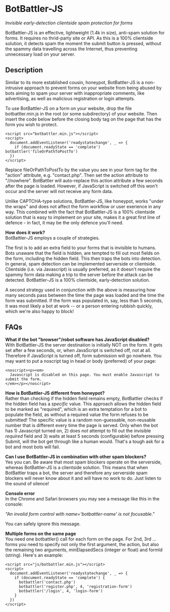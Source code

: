 
  # BotBattler-JS  
  *Invisible early-detection clientside spam protection for forms*  
 
  BotBattler-JS is an effective, lightweight (1.4k in size), anti-spam solution
  for forms. It requires no thrid-party site or API. As this is a 100%
  clientside solution, it detects spam the moment the submit button is
  pressed, without the spammy data travelling across the Internet, thus 
  preventing unnecessary load on your server.

  ## Description
  Similar to its more established cousin, honeypot, BotBattler-JS is a 
  non-intrusive approach to prevent forms on your website from being abused by
  bots aiming to spam your server with inappropriate comments, like advertising,
  as well as malicious registration or login attempts.
  
  To use BotBattler-JS on a form on your website, drop the file botbattler.min.js
  in the root (or some subdirectory) of your website. Then insert the code below 
  before the closing body tag on the page that has the form you wish to protect.
 
    <script src="botbattler.min.js"></script>
    <script>
      document.addEventListener('readystatechange', _ => {
        if (document.readyState == 'complete') botbattler('fileOrPathToPostTo') 
      })
    </script>
 
  Replace fileOrPathToPostTo by the value you see in your form tag for the 
  "action" attribute, e.g. "contact.php". Then set the action attribute to
  "//nowhere".
  BotBattler will auto-replace this action attribute a few seconds after the
  page is loaded. However, if JavaScript is switched off this won't occur and
  the server will not receive any form data.
 
  Unlike CAPTCHA-type solutions, BotBattler-JS, like honeypot, works "under the 
  wraps" and does not affect the form workflow or user exerience in any way.
  This combined with the fact that BotBattler-JS is a 100% clientside solution
  that is easy to implement on your site, makes it a great first line of
  defence - in fact, it may be the only defence you'll need.
 
  **How does it work?**  
  BotBattler-JS employs a couple of strategies. 
  
  The first is to add an extra field to your forms that is invisible to humans.
  Bots unaware that the field is hidden, are tempted to fill out most fields
  on the form, including the hidden field. This then traps the bots into
  detection.
  In general, spam detection can be implemented serverside or clientside. 
  Clientside (i.e. via Javascript) is usually preferred, as it doesn't require
  the spammy form data making a trip to the server before the attack can be 
  detected. BotBattler-JS is a 100% clientside, early-detection solution.
 
  A second strategy used in conjunction with the above is measuring how many
  seconds pass between the time the page was loaded and the time the form was
  submitted. If the form was populated in, say, less than 5 seconds, it was
  most likely a bot at work -- or a person entering rubbish quickly, which 
  we're also happy to block!
 
  ## FAQs
  
  **What if the bot "browser"/robot software has JavaScript disabled?**   
  With BotBattler-JS the server destination is initially NOT on the form. It
  gets set after a few seconds, or, when JavaScript is switched off, not at all.
  Therefore if JavaScript is turned off, form submission will go nowhere.
  You may want to put a noscript tag in head or body (preferred) of your page:

    <noscript><p><em>
      Javascript is disabled on this page. You must enable Javascript to submit the form.
    </em></p></noscript>
  

  **How is BotBattler-JS different from honeypot?**  
  Rather than checking if the hidden field remains empty, BotBattler checks if
  the hidden field has a *specific* value.
  This approach allows the hidden field to be marked as "required", which is
  an extra temptation for a bot to populate the field, as without a required
  value the form refuses to be submitted!
  The specific value is a random non-guessable, non-reusable number that is
  different every time the page is served. Only when the bot has 1) Javascript
  turned on, 2) does *not* attempt to fill out the invisible *required* field and
  3) waits at least 5 seconds (configurable) before pressing Submit, will 
  the bot get through like a human would. That's a tough ask for a bot and
  most bots will fail.
    
  **Can I use BotBattler-JS in combination with other spam blockers?**  
  Yes you can. Be aware that most spam blockers operate on the serverside,
  whereas BotBattler-JS is a clientside solution. This means that when 
  BotBattler traps a bot, the server and therefore any serverside spam blockers
  will never know about it and will have no work to do.
  Just listen to the sound of silence!
  
  **Console error**  
  In the Chrome and Safari browsers you may see a message like this in the 
  console:  
  
  *"An invalid form control with name='botbattler-name' is not focusable."*   
  
  You can safely ignore this message.
  
  **Multiple forms on the same page**   
  You need one botbattler() call for each form on the page.
  For 2nd, 3rd ... forms you need to specify not only the first argument, 
  the action, but also the remaining two arguments, minElapsedSecs (integer
  or float) and formId (string). Here's an example:
 
    <script src="js/botbattler.min.js"></script>
    <script>
      document.addEventListener('readystatechange', _ => {
        if (document.readyState == 'complete') {
          botbattler('contact.php')
          botbattler('register.php', 4, 'registration-form')
          botbattler('/login', 4, 'login-form')
        }
      })
    </script>
